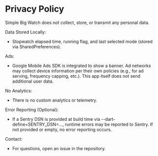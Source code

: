 # Privacy Policy

Simple Big Watch does not collect, store, or transmit any personal data.

Data Stored Locally:
- Stopwatch elapsed time, running flag, and last selected mode (stored via SharedPreferences).

Ads:
- Google Mobile Ads SDK is integrated to show a banner. Ad networks may collect device information per their own policies (e.g., for ad serving, frequency capping, etc.). This app itself does not send additional user data.

No Analytics:
- There is no custom analytics or telemetry.

Error Reporting (Optional):
- If a Sentry DSN is provided at build time via --dart-define=SENTRY_DSN=..., runtime errors may be reported to Sentry. If not provided or empty, no error reporting occurs.

Contact:
- For questions, open an issue in the repository.